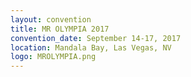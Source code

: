 ```yaml
---
layout: convention
title: MR OLYMPIA 2017
convention_date: September 14-17, 2017
location: Mandala Bay, Las Vegas, NV
logo: MROLYMPIA.png
---
```

